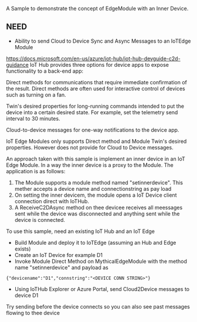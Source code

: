 A Sample to demonstrate the concept of EdgeModule with an Inner Device.

## NEED
* Ability to send Cloud to Device Sync and Async Messages to an IoTEdge Module 


https://docs.microsoft.com/en-us/azure/iot-hub/iot-hub-devguide-c2d-guidance
IoT Hub provides three options for device apps to expose functionality to a back-end app:

Direct methods for communications that require immediate confirmation of the result. Direct methods are often used for interactive control of devices such as turning on a fan.

Twin's desired properties for long-running commands intended to put the device into a certain desired state. For example, set the telemetry send interval to 30 minutes.

Cloud-to-device messages for one-way notifications to the device app.


IoT Edge Modules only supports Direct method and Module Twin's desired properties. However does not provide for Cloud to Device messages.

An approach taken with this sample is implement an inner device in an IoT Edge Module. In a way the inner device is a proxy to the Module. The application is as follows:

1. The Module supports a module method named "setinnerdevice". This mether accepts a device name and connectionstring as pay load
2. On setting the inner devicem, the module opens a IoT Device client connection direct with IoTHub.
3. A ReceiveC2DAsync method on thee devicee receives all meessages sent while the device was disconnected and anything sent while the device is connected.


To use this sample, need an  existing IoT Hub and an IoT Edge

* Build Module and deploy it to IoTEdge (assuming an Hub and Edge exists)
* Create an IoT Device for example D1
* Invoke Module Direct Method on MythicalEdgeModule with the method name "setinnerdevice" and payload as
```
{"devicename":"D1","connstring":"<DEVICE CONN STRING>"}
``` 
* Using IoTHub Explorer or Azure Portal, send Cloud2Device messages to device D1

Try sending before the device connects so you can also see past messages flowing to thee device